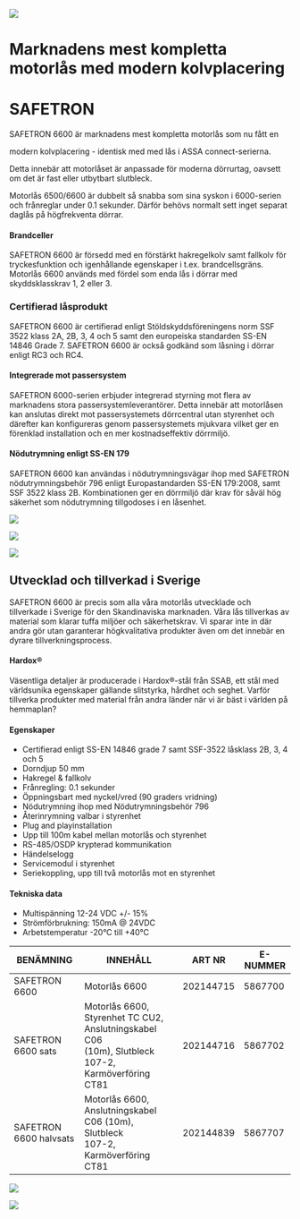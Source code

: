 ![](_page_0_Picture_0.jpeg)

# Marknadens mest kompletta motorlås med modern kolvplacering

# SAFETRON

SAFETRON 6600 är marknadens mest kompletta motorlås som nu fått en

modern kolvplacering - identisk med med lås i ASSA connect-serierna.

Detta innebär att motorlåset är anpassade för moderna dörrurtag, oavsett om det är fast eller utbytbart slutbleck.

Motorlås 6500/6600 är dubbelt så snabba som sina syskon i 6000-serien och frånreglar under 0.1 sekunder. Därför behövs normalt sett inget separat daglås på högfrekventa dörrar.

#### Brandceller

SAFETRON 6600 är försedd med en förstärkt hakregelkolv samt fallkolv för tryckesfunktion och igenhållande egenskaper i t.ex. brandcellsgräns. Motorlås 6600 används med fördel som enda lås i dörrar med skyddsklasskrav 1, 2 eller 3.

### Certifierad låsprodukt

SAFETRON 6600 är certifierad enligt Stöldskyddsföreningens norm SSF 3522 klass 2A, 2B, 3, 4 och 5 samt den europeiska standarden SS-EN 14846 Grade 7. SAFETRON 6600 är också godkänd som låsning i dörrar enligt RC3 och RC4.

#### Integrerade mot passersystem

SAFETRON 6000-serien erbjuder integrerad styrning mot flera av marknadens stora passersystemleverantörer. Detta innebär att motorlåsen kan anslutas direkt mot passersystemets dörrcentral utan styrenhet och därefter kan konfigureras genom passersystemets mjukvara vilket ger en förenklad installation och en mer kostnadseffektiv dörrmiljö.

#### Nödutrymning enligt SS-EN 179

SAFETRON 6600 kan användas i nödutrymningsvägar ihop med SAFETRON nödutrymningsbehör 796 enligt Europastandarden SS-EN 179:2008, samt SSF 3522 klass 2B. Kombinationen ger en dörrmiljö där krav för såväl hög säkerhet som nödutrymning tillgodoses i en låsenhet.

![](_page_0_Picture_15.jpeg)

![](_page_0_Picture_16.jpeg)

![](_page_1_Picture_0.jpeg)

## **Utvecklad och tillverkad i Sverige**

SAFETRON 6600 är precis som alla våra motorlås utvecklade och tillverkade i Sverige för den Skandinaviska marknaden. Våra lås tillverkas av material som klarar tuffa miljöer och säkerhetskrav. Vi sparar inte in där andra gör utan garanterar högkvalitativa produkter även om det innebär en dyrare tillverkningsprocess.

#### **Hardox®**

Väsentliga detaljer är producerade i Hardox®-stål från SSAB, ett stål med världsunika egenskaper gällande slitstyrka, hårdhet och seghet. Varför tillverka produkter med material från andra länder när vi är bäst i världen på hemmaplan?

#### **Egenskaper**

- Certifierad enligt SS-EN 14846 grade 7 samt SSF-3522 låsklass 2B, 3, 4 och 5
- Dorndjup 50 mm
- Hakregel & fallkolv
- Frånregling: 0.1 sekunder
- Öppningsbart med nyckel/vred (90 graders vridning)
- Nödutrymning ihop med Nödutrymningsbehör 796
- Återinrymning valbar i styrenhet
- Plug and playinstallation
- Upp till 100m kabel mellan motorlås och styrenhet
- RS-485/OSDP krypterad kommunikation
- Händelselogg
- Servicemodul i styrenhet
- Seriekoppling, upp till två motorlås mot en styrenhet

#### **Tekniska data**

- Multispänning 12-24 VDC +/- 15%
- Strömförbrukning: 150mA @ 24VDC
- Arbetstemperatur -20°C till +40°C

| BENÄMNING              | INNEHÅLL                                                                                             | ART NR    | E-NUMMER |
|------------------------|------------------------------------------------------------------------------------------------------|-----------|----------|
| SAFETRON 6600          | Motorlås 6600                                                                                        | 202144715 | 5867700  |
| SAFETRON 6600 sats     | Motorlås 6600, Styrenhet TC CU2, Anslutningskabel C06<br>(10m), Slutbleck 107-2, Karmöverföring CT81 | 202144716 | 5867702  |
| SAFETRON 6600 halvsats | Motorlås 6600, Anslutningskabel C06 (10m), Slutbleck<br>107-2, Karmöverföring CT81                   | 202144839 | 5867707  |

![](_page_1_Figure_24.jpeg)

![](_page_1_Figure_25.jpeg)